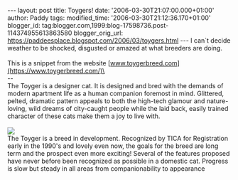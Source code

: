 \-\-- layout: post title: Toygers! date:
\'2006-03-30T21:07:00.000+01:00\' author: Paddy tags: modified\_time:
\'2006-03-30T21:12:36.170+01:00\' blogger\_id:
tag:blogger.com,1999:blog-17598736.post-114374955613863580
blogger\_orig\_url:
https://paddeesplace.blogspot.com/2006/03/toygers.html \-\-- I can\`t
decide weather to be shocked, disgusted or amazed at what breeders are
doing.\
\
This is a snippet from the website
[www.toygerbreed.com](https://www.toygerbreed.com/)\
\
\--\
The Toyger is a designer cat. It is designed and bred with the demands
of modern apartment life as a human companion foremost in mind.
Glittered, pelted, dramatic pattern appeals to both the high-tech
glamour and nature-loving, wild dreams of city-caught people while the
laid back, easily trained character of these cats make them a joy to
live with.\
\
[![](https://www.toygerbreed.com/images/nice_toyger.jpg)](https://www.toygerbreed.com/images/nice_toyger.jpg)\
The Toyger is a breed in development. Recognized by TICA for
Registration early in the 1990\'s and lovely even now, the goals for the
breed are long term and the prospect even more exciting! Several of the
features proposed have never before been recognized as possible in a
domestic cat. Progress is slow but steady in all areas from
companionability to appearance
